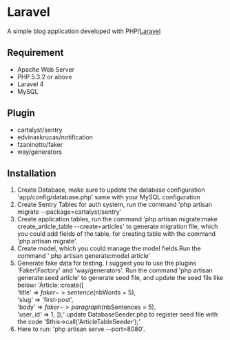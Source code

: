 Laravel
===

A simple blog application developed with PHP/[Laravel](http://laravel.com)

## Requirement

* Apache Web Server
* PHP 5.3.2 or above
* Laravel 4
* MySQL

## Plugin
* cartalyst/sentry
* edvinaskrucas/notification
* fzaninotto/faker
* way/generators

## Installation

1. Create Database, make sure to update the database configuration  'app/config/database.php' same with your MySQL configuration
2. Create Sentry Tables for auth system, run the command 'php artisan migrate --package=cartalyst/sentry'
3. Create application tables, run the command 'php artisan migrate:make create_article_table --create=articles' to generate migration file, which you could add fields of the table, for creating table with the command 'php artisan migrate'.
4. Create model, which you could manage the model fields.Run the command ' php artisan generate:model article'
5. Generate fake data for testing. I suggest you to use the plugins 'Faker\Factory' and 'way/generators'. Run the command 'php artisan generate:seed article' to generate seed file, and update the seed file like below:
	'Article::create([   
	     'title'   => $faker->sentence($nbWords = 5),  
	     'slug'    => 'first-post',   
	     'body'    => $faker->paragraph($nbSentences = 5),   
	     'user_id' => 1,
	]);'
update DatabaseSeeder.php to register seed file with the code '$this->call('ArticleTableSeeder');'
6. Here to run: 'php artisan serve --port=8080'.


